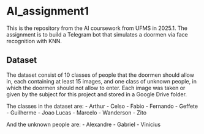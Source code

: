 # AI_assignment1
This is the repository from the AI coursework from UFMS in 2025.1. The assignment is to build a Telegram bot that simulates a doormen via face recognition with KNN.

## Dataset
The dataset consist of 10 classes of people that the doormen should allow in, each containing at least 15 images, and one class of unknown people, in which the doormen should not allow to enter. Each image was taken or given by the subject for this project and stored in a Google Drive folder.

The classes in the dataset are:
    - Arthur
    - Celso
    - Fabio
    - Fernando
    - Geffete
    - Guilherme
    - Joao Lucas
    - Marcelo
    - Wanderson
    - Zito

And the unknown people are:
    - Alexandre
    - Gabriel
    - Vinicius